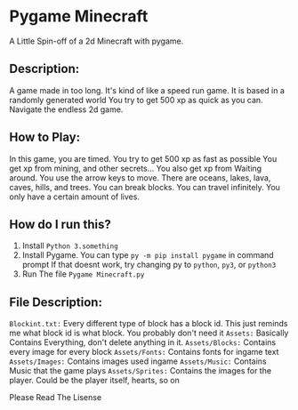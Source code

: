 # Pygame Minecraft

A Little Spin-off of a 2d Minecraft with pygame.

## Description:
A game made in too long.
It's kind of like a speed run game.
It is based in a randomly generated world
You try to get 500 xp as quick as you can.
Navigate the endless 2d game.

## How to Play:
In this game, you are timed.
You try to get 500 xp as fast as possible
You get xp from mining, and other secrets...
You also get xp from Waiting around.
You use the arrow keys to move.
There are oceans, lakes, lava, caves, hills, and trees.
You can break blocks.
You can travel infinitely.
You only have a certain amount of lives.

## How do I run this?
1. Install `Python 3.something`
2. Install Pygame. You can type `py -m pip install pygame` in command prompt
If that doesnt work, try changing py to `python`, `py3`, or `python3`
3. Run The file `Pygame Minecraft.py`

## File Description:
`Blockint.txt:`
Every different type of block has a block id.
This just reminds me what block id is what block.
You probably don't need it
`Assets:`
Basically Contains Everything, don't delete anything in it.
`Assets/Blocks:`
Contains every image for every block
`Assets/Fonts:`
Contains fonts for ingame text
`Assets/Images:`
Contains images used ingame
`Assets/Music:`
Contains Music that the game plays
`Assets/Sprites:`
Contains the images for the player.
Could be the player itself, hearts, so on


Please Read The Lisense
